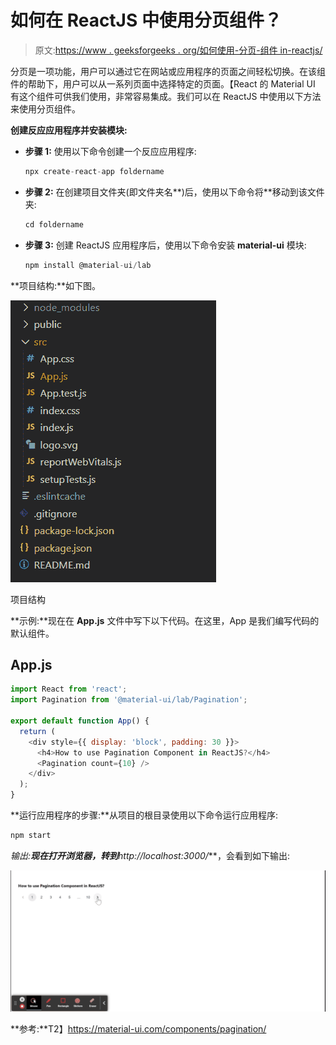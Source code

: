 # 如何在 ReactJS 中使用分页组件？

> 原文:[https://www . geeksforgeeks . org/如何使用-分页-组件 in-reactjs/](https://www.geeksforgeeks.org/how-to-use-pagination-component-in-reactjs/)

分页是一项功能，用户可以通过它在网站或应用程序的页面之间轻松切换。在该组件的帮助下，用户可以从一系列页面中选择特定的页面。【React 的 Material UI 有这个组件可供我们使用，非常容易集成。我们可以在 ReactJS 中使用以下方法来使用分页组件。

**创建反应应用程序并安装模块:**

*   **步骤 1:** 使用以下命令创建一个反应应用程序:

    ```jsx
    npx create-react-app foldername
    ```

*   **步骤 2:** 在创建项目文件夹(即文件夹名**)后，使用以下命令将**移动到该文件夹:

    ```jsx
    cd foldername
    ```

*   **步骤 3:** 创建 ReactJS 应用程序后，使用以下命令安装 **material-ui** 模块:

    ```jsx
    npm install @material-ui/lab
    ```

**项目结构:**如下图。

![](img/f04ae0d8b722a9fff0bd9bd138b29c23.png)

项目结构

**示例:**现在在 **App.js** 文件中写下以下代码。在这里，App 是我们编写代码的默认组件。

## App.js

```jsx
import React from 'react';
import Pagination from '@material-ui/lab/Pagination';

export default function App() {
  return (
    <div style={{ display: 'block', padding: 30 }}>
      <h4>How to use Pagination Component in ReactJS?</h4>
      <Pagination count={10} />
    </div>
  );
}
```

**运行应用程序的步骤:**从项目的根目录使用以下命令运行应用程序:

```jsx
npm start
```

**输出:**现在打开浏览器，转到***http://localhost:3000/***，会看到如下输出:

![](img/9809c93d7febbd2681abb78d9003b36a.png)

**参考:**T2】https://material-ui.com/components/pagination/